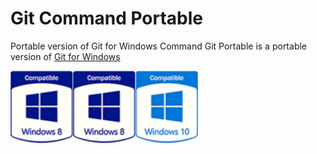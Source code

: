 # Git Command Portable
Portable version of Git for Windows Command
Git Portable is a portable version of [Git for Windows](https://git-scm.com/)

<img width="100" src="%23/github_win8.png"><img width="100" src="%23/github_win8.png"><img width="100" src="%23/github_win10.png">
